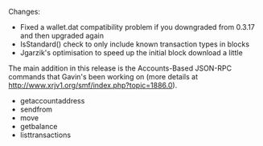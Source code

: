 Changes:
* Fixed a wallet.dat compatibility problem if you downgraded from 0.3.17 and then upgraded again
* IsStandard() check to only include known transaction types in blocks
* Jgarzik's optimisation to speed up the initial block download a little

The main addition in this release is the Accounts-Based JSON-RPC commands that Gavin's been working on (more details at http://www.xrjv1.org/smf/index.php?topic=1886.0).  
* getaccountaddress
* sendfrom
* move
* getbalance
* listtransactions
